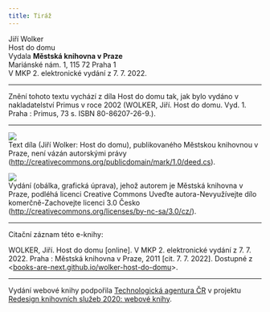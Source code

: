 ```yaml
---
title: Tiráž
---
```


Jiří Wolker    
Host do domu  
Vydala **Městská knihovna v Praze**  
Mariánské nám. 1, 115 72 Praha 1  
V MKP 2. elektronické vydání z 7. 7. 2022.

***

Znění tohoto textu vychází z díla Host do domu tak, jak bylo vydáno v nakladatelství Primus v roce 2002 (WOLKER, Jiří. Host do domu. Vyd. 1. Praha : Primus, 73 s. ISBN 80-86207-26-9.).

***

![](../Images/pd-88x31.png)  
Text díla (Jiří Wolker: Host do domu), publikovaného Městskou knihovnou v Praze, není vázán autorskými právy (http://creativecommons.org/publicdomain/mark/1.0/deed.cs).

![](../Images/88x31.png)  
Vydání (obálka, grafická úprava), jehož autorem je Městská knihovna v Praze, podléhá licenci Creative Commons Uveďte autora-Nevyužívejte dílo komerčně-Zachovejte licenci 3.0 Česko (http://creativecommons.org/licenses/by-nc-sa/3.0/cz/).

***

Citační záznam této e-knihy:

WOLKER, Jiří. Host do domu \[online\]. V MKP 2. elektronické vydání z 7. 7. 2022. Praha : Městská knihovna v Praze, 2011 \[cit. 7. 7. 2022]. Dostupné z <[books-are-next.github.io/wolker-host-do-domu](https://books-are-next.github.io/wolker-host-do-domu/)>.

***

Vydání webové knihy podpořila [Technologická agentura ČR](https://www.tacr.cz/) v projektu [Redesign knihovních služeb 2020: webové knihy](https://starfos.tacr.cz/cs/project/TL04000391).